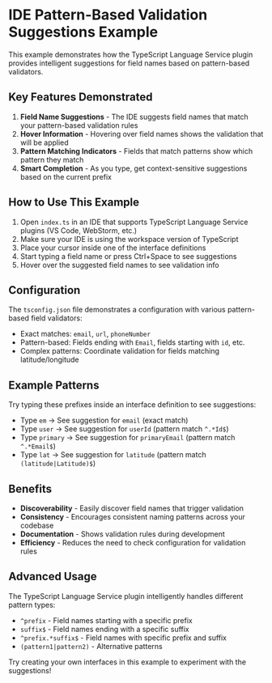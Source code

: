 # IDE Pattern-Based Validation Suggestions Example

This example demonstrates how the TypeScript Language Service plugin provides intelligent suggestions for field names based on pattern-based validators.

## Key Features Demonstrated

1. **Field Name Suggestions** - The IDE suggests field names that match your pattern-based validation rules
2. **Hover Information** - Hovering over field names shows the validation that will be applied
3. **Pattern Matching Indicators** - Fields that match patterns show which pattern they match
4. **Smart Completion** - As you type, get context-sensitive suggestions based on the current prefix

## How to Use This Example

1. Open `index.ts` in an IDE that supports TypeScript Language Service plugins (VS Code, WebStorm, etc.)
2. Make sure your IDE is using the workspace version of TypeScript
3. Place your cursor inside one of the interface definitions
4. Start typing a field name or press Ctrl+Space to see suggestions
5. Hover over the suggested field names to see validation info

## Configuration

The `tsconfig.json` file demonstrates a configuration with various pattern-based field validators:

- Exact matches: `email`, `url`, `phoneNumber`
- Pattern-based: Fields ending with `Email`, fields starting with `id`, etc.
- Complex patterns: Coordinate validation for fields matching latitude/longitude

## Example Patterns

Try typing these prefixes inside an interface definition to see suggestions:

- Type `em` → See suggestion for `email` (exact match)
- Type `user` → See suggestion for `userId` (pattern match `^.*Id$`)
- Type `primary` → See suggestion for `primaryEmail` (pattern match `^.*Email$`)
- Type `lat` → See suggestion for `latitude` (pattern match `(latitude|Latitude)$`)

## Benefits

- **Discoverability** - Easily discover field names that trigger validation
- **Consistency** - Encourages consistent naming patterns across your codebase
- **Documentation** - Shows validation rules during development
- **Efficiency** - Reduces the need to check configuration for validation rules

## Advanced Usage

The TypeScript Language Service plugin intelligently handles different pattern types:

- `^prefix` - Field names starting with a specific prefix
- `suffix$` - Field names ending with a specific suffix
- `^prefix.*suffix$` - Field names with specific prefix and suffix
- `(pattern1|pattern2)` - Alternative patterns

Try creating your own interfaces in this example to experiment with the suggestions! 